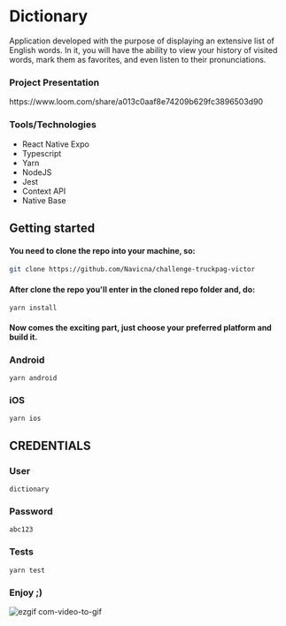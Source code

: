 # Dictionary

Application developed with the purpose of displaying an extensive list of English words. In it, you will have the ability to view your history of visited words, mark them as favorites, and even listen to their pronunciations.

### Project Presentation

<source>
  https://www.loom.com/share/a013c0aaf8e74209b629fc3896503d90
</source>

### Tools/Technologies

- React Native Expo
- Typescript
- Yarn
- NodeJS
- Jest
- Context API
- Native Base

## Getting started

#### You need to clone the repo into your machine, so:

```bash
git clone https://github.com/Navicna/challenge-truckpag-victor
```

#### After clone the repo you'll enter in the cloned repo folder and, do: 

```
yarn install
```

#### Now comes the exciting part, just choose your preferred platform and build it.

### Android

```
yarn android
```

### iOS

```
yarn ios
```

## CREDENTIALS

### User
```
dictionary
```
### Password
```
abc123
```

### Tests

```
yarn test
```

### Enjoy ;)

![ezgif com-video-to-gif](https://github.com/Navicna/challenge-truckpag-victor/assets/52223211/6799021f-503a-45b0-a0a4-ba5bf27d0238)



